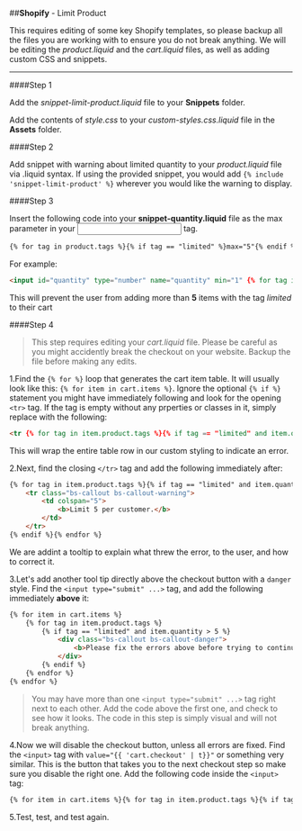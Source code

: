 ##**Shopify** - Limit Product

This requires editing of some key Shopify templates, so please backup all the files you are working with to ensure you do not break anything. We will be editing the *product.liquid* and the *cart.liquid* files, as well as adding custom CSS and snippets.

---

####Step 1

Add the *snippet-limit-product.liquid* file to your **Snippets** folder.

Add the contents of *style.css* to your *custom-styles.css.liquid* file in the **Assets** folder.

####Step 2

Add snippet with warning about limited quantity to your *product.liquid* file via .liquid syntax. If using the provided snippet, you would add `{% include 'snippet-limit-product' %}` wherever you would like the warning to display.

####Step 3

Insert the following code into your **snippet-quantity.liquid** file as the max parameter in your **<input></input>** tag.

```html
{% for tag in product.tags %}{% if tag == "limited" %}max="5"{% endif %}{% endfor %}
```

For example:

```html
<input id="quantity" type="number" name="quantity" min="1" {% for tag in product.tags %}{% if tag == "limited" %}max="5"{% endif %}{% endfor %} value="1" />
```

This will prevent the user from adding more than **5** items with the tag *limited* to their cart

####Step 4

>This step requires editing your *cart.liquid* file. Please be careful as you might accidently break the checkout on your website. Backup the file before making any edits.

1.Find the `{% for %}` loop that generates the cart item table. It will usually look like this: `{% for item in cart.items %}`. Ignore the optional `{% if %}` statement you might have immediately following and look for the opening `<tr>` tag. If the tag is empty without any prperties or classes in it, simply replace with the following:

```html
<tr {% for tag in item.product.tags %}{% if tag == "limited" and item.quantity > 5 %}class="bs-callout bs-callout-warning"{% endif %}{% endfor %}>
```

This will wrap the entire table row in our custom styling to indicate an error.

2.Next, find the closing `</tr>` tag and add the following immediately after:

```html
{% for tag in item.product.tags %}{% if tag == "limited" and item.quantity > 5 %}
    <tr class="bs-callout bs-callout-warning">
        <td colspan="5">
            <b>Limit 5 per customer.</b>
        </td>
    </tr>
{% endif %}{% endfor %}
```

We are addint a tooltip to explain what threw the error, to the user, and how to correct it.

3.Let's add another tool tip directly above the checkout button with a `danger` style. Find the `<input type="submit" ...>` tag, and add the following immediately **above** it:

```html
{% for item in cart.items %}
    {% for tag in item.product.tags %}
        {% if tag == "limited" and item.quantity > 5 %}
            <div class="bs-callout bs-callout-danger">
                <b>Please fix the errors above before trying to continue.</b>
            </div>
        {% endif %}
    {% endfor %}
{% endfor %}
```

>You may have more than one `<input type="submit" ...>` tag right next to each other. Add the code above the first one, and check to see how it looks. The code in this step is simply visual and will not break anything.

4.Now we will disable the checkout button, unless all errors are fixed. Find the `<input>` tag with `value="{{ 'cart.checkout' | t}}"` or something very similar. This is the button that takes you to the next checkout step so make sure you disable the right one. Add the following code inside the `<input>` tag:

```html
{% for item in cart.items %}{% for tag in item.product.tags %}{% if tag == "limited" and item.quantity > 5 %}disabled{% endif %}{% endfor %}{% endfor %}
```

5.Test, test, and test again.
